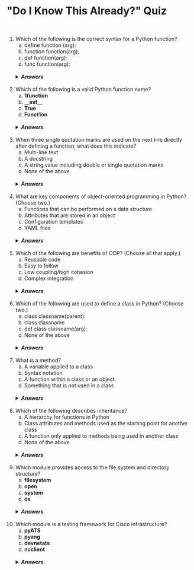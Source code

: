 #   "Do I Know This Already?" Quiz

&nbsp;

<ol>
    <li>Which of the following is the correct syntax for a Python function?
        <ol type='a'>
            <li>define function (arg):
            <li>function function(arg);
            <li>def function(arg):
            <li>func function(arg):
        </ol>
        <br />
        <details>
            <summary><strong><i>Answers</i></strong></summary>
            C.  A function in Python uses the <strong>def</strong> keyword followed by a function name and parentheses with an optional argument inside.
        </details>
    <br />
    <li>Which of the following is a valid Python function name?
        <ol type='a'>
            <li><strong>1function</strong>
            <li><strong>__init__</strong>
            <li><strong>True</strong>
            <li><strong>Funct1on</strong>
        </ol>
        <br />
        <details>
            <summary><strong><i>Answers</i></strong></summary>
            D.  Python has specific rules for variable names.  A variable cannot be named using reserved keywords, such as <strong>True</strong>, and must start with a letter or an underscore but not a number.
        </details>
    <br />
    <li>When three single quotation marks are used on the next line directly after defining a function, what does this indicate?
        <ol type='a'>
            <li>Multi-line text
            <li>A docstring
            <li>A string value including double or single quotation marks
            <li>None of the above
        </ol>
        <br />
        <details>
            <summary><strong><i>Answers</i></strong></summary>
            B.  A docstring is text that describes the purpose and use of a Python function, and it is located on the very next line after the function definition.  The docstring can be viewed with the <strong>help()</strong> function in Python.
        </details>
    <br />
    <li>What are key components of object-oriented programming in Python?  (Choose two.)
        <ol type='a'>
            <li>Functions that can be performed on a data structure
            <li>Attributes that are stored in an object
            <li>Configuration templates
            <li>YAML files
        </ol>
        <br />
        <details>
            <summary><strong><i>Answers</i></strong></summary>
            A, B.  The key components of object-oriented programming in Python are functions that can be performed on a data structure and attributes that are stored in an object.
        </details>
    <br />
    <li>Which of the following are benefits of OOP?  (Choose all that apply.)
        <ol type='a'>
            <li>Reusable code
            <li>Easy to follow
            <li>Low coupling/high cohesion
            <li>Complex integration
        </ol>
        <br />
        <details>
            <summary><strong><i>Answers</i></strong></summary>
            A, B, C.  The benefits of OOP are reusable code, easy-to-follow code, and low coupling/high cohesion between application components.
        </details>
    <br />
    <li>Which of the following are used to define a class in Python?  (Choose two.)
        <ol type='a'>
            <li>class classname(parent):
            <li>class classname
            <li>def class classname(arg):
            <li>None of the above
        </ol>
        <br />
        <details>
            <summary><strong><i>Answers</i></strong></summary>
            A, B.  A Python class can be defined using the keyword class, a name for the class, and optionally a parent class to inherit attributes and functions from.
        </details>
    <br />
    <li>What is a method?
        <ol type='a'>
            <li>A variable applied to a class
            <li>Syntax notation
            <li>A function within a class or an object
            <li>Something that is not used in a class
        </ol>
        <br />
        <details>
            <summary><strong><i>Answers</i></strong></summary>
            C.  A method is a function that you can perform on an object.  Methods are often defined in classes.  They can also make use of externally defined functions as well.
        </details>
    <br />
    <li>Which of the following describes inheritance?
        <ol type='a'>
            <li>A hierarchy for functions in Python
            <li>Class attributes and methods used as the starting point for another class
            <li>A function only applied to methods being used in another class
            <li>None of the above
        </ol>
        <br />
        <details>
            <summary><strong><i>Answers</i></strong></summary>
            B.  Inheritance allows you to define a base class and then define another class using the previous class as a parent.  The subsequent class includes all the capabilities of the parent class and can add to or override any attribute or method that needs to be different.
        </details>
    <br />
    <li>Which module provides access to the file system and directory structure?
        <ol type='a'>
            <li><strong>filesystem</strong>
            <li><strong>open</strong>
            <li><strong>system</strong>
            <li><strong>os</strong>
        </ol>
        <br />
        <details>
            <summary><strong><i>Answers</i></strong></summary>
            D.  The <strong>os</strong> module allows you to interact with the file system and directory structure of the operating system.
        </details>
    <br />
    <li>Which module is a testing framework for Cisco infrastructure?
        <ol type='a'>
            <li><strong>pyATS</strong>
            <li><strong>pyang</strong>
            <li><strong>devnetats</strong>
            <li><strong>ncclient</strong>
        </ol>
        <br />
        <details>
            <summary><strong><i>Answers</i></strong></summary>
            A.  Cisco built <strong>pyATS</strong> and released it to open source for testing Cisco infrastructure software.
        </details>
</ol>